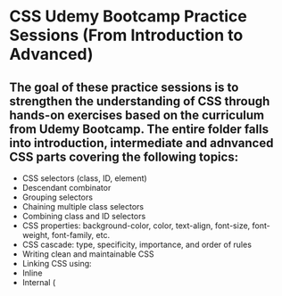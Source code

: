 # CSS Udemy Bootcamp Practice Sessions (From Introduction to Advanced)

## The goal of these practice sessions is to strengthen the understanding of CSS through hands-on exercises based on the curriculum from Udemy Bootcamp. The entire folder falls into introduction, intermediate and adnvanced CSS parts covering the following topics:

- CSS selectors (class, ID, element)
- Descendant combinator
- Grouping selectors
- Chaining multiple class selectors
- Combining class and ID selectors
- CSS properties: background-color, color, text-align, font-size, font-weight, font-family, etc.
- CSS cascade: type, specificity, importance, and order of rules
- Writing clean and maintainable CSS
- Linking CSS using:
- Inline
- Internal (<style>)
- External (<link href="..." />)
- Using relative paths for linking CSS files
- CSS Cascade
- Box Model
- CSS Positioning: static, relative, absolute
- Inline and block
- Wrapping text using float property
- Using different methods for building website responsiveness (in particular media queries)

## Skills Demonstrated

- Clean, organized CSS syntax
- Using relative paths correctly
- Structuring selectors for clarity and minimal duplication
- Applying unique styles using IDs
- Smart use of class chaining and grouping
- Understanding how the CSS cascade affects rule application
- Applying the CSS Box Model: margin, border, padding, to the content
- Differentiating between block-level and inline-level elements
- Changing element display behavior using the display property
- Inspecting and debugging layout issues using browser developer tools
- Writing clean CSS for layout structure

## Reflection

Overall, the exercises were manageable and quick to complete. Still, a few key lessons stood out:

- Writing clean CSS isn’t just about syntax but it’s about thinking 'ergonomically' and writing flexible, scalable code.
- I learned to be more intentional with selectors to avoid unnecessary complexity or bloated code (this is the area I am still working on)
- I want to continue improving how I choose selectors and structure styles to stay DRY (Don't Repeat Yourself) and efficient, time-saving. 

